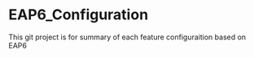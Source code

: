 EAP6_Configuration
==================

This git project is for summary of each feature configuraition based on EAP6
